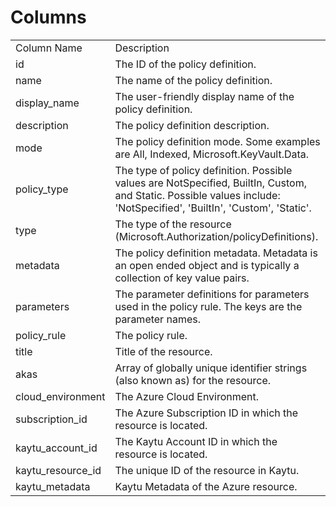 # Columns  

<table>
	<tr><td>Column Name</td><td>Description</td></tr>
	<tr><td>id</td><td>The ID of the policy definition.</td></tr>
	<tr><td>name</td><td>The name of the policy definition.</td></tr>
	<tr><td>display_name</td><td>The user-friendly display name of the policy definition.</td></tr>
	<tr><td>description</td><td>The policy definition description.</td></tr>
	<tr><td>mode</td><td>The policy definition mode. Some examples are All, Indexed, Microsoft.KeyVault.Data.</td></tr>
	<tr><td>policy_type</td><td>The type of policy definition. Possible values are NotSpecified, BuiltIn, Custom, and Static. Possible values include: &#39;NotSpecified&#39;, &#39;BuiltIn&#39;, &#39;Custom&#39;, &#39;Static&#39;.</td></tr>
	<tr><td>type</td><td>The type of the resource (Microsoft.Authorization/policyDefinitions).</td></tr>
	<tr><td>metadata</td><td>The policy definition metadata.  Metadata is an open ended object and is typically a collection of key value pairs.</td></tr>
	<tr><td>parameters</td><td>The parameter definitions for parameters used in the policy rule. The keys are the parameter names.</td></tr>
	<tr><td>policy_rule</td><td>The policy rule.</td></tr>
	<tr><td>title</td><td>Title of the resource.</td></tr>
	<tr><td>akas</td><td>Array of globally unique identifier strings (also known as) for the resource.</td></tr>
	<tr><td>cloud_environment</td><td>The Azure Cloud Environment.</td></tr>
	<tr><td>subscription_id</td><td>The Azure Subscription ID in which the resource is located.</td></tr>
	<tr><td>kaytu_account_id</td><td>The Kaytu Account ID in which the resource is located.</td></tr>
	<tr><td>kaytu_resource_id</td><td>The unique ID of the resource in Kaytu.</td></tr>
	<tr><td>kaytu_metadata</td><td>Kaytu Metadata of the Azure resource.</td></tr>
</table>